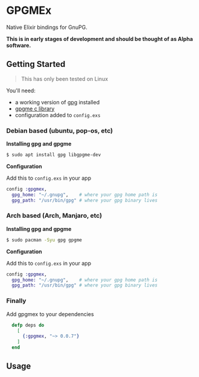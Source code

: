 # GPGMEx

Native Elixir bindings for GnuPG.

**This is in early stages of development and should be thought of as Alpha software.**

## Getting Started

> This has only been tested on Linux

You'll need:
  * a working version of [gpg](https://gnupg.org/) installed
  * [gpgme c library](https://gnupg.org/related_software/gpgme/index.html)
  * configuration added to `config.exs` 

### Debian based (ubuntu, pop-os, etc)

**Installing gpg and gpgme**

```bash
$ sudo apt install gpg libgpgme-dev
```

**Configuration**

Add this to `config.exs` in your app

```elixir
config :gpgmex,
  gpg_home: "~/.gnupg",    # where your gpg home path is
  gpg_path: "/usr/bin/gpg" # where your gpg binary lives
```

### Arch based (Arch, Manjaro, etc)

**Installing gpg and gpgme**

```bash
$ sudo pacman -Syu gpg gpgme
```

**Configuration**

Add this to `config.exs` in your app

```elixir
config :gpgmex,
  gpg_home: "~/.gnupg",    # where your gpg home path is
  gpg_path: "/usr/bin/gpg" # where your gpg binary lives
```

### Finally

Add gpgmex to your dependencies
```elixir
  defp deps do
    [
      {:gpgmex, "~> 0.0.7"}
    ]
  end
```

## Usage


